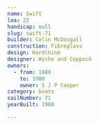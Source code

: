 ```yaml
---
name: Swift
loa: 22
handicap: null
slug: swift-71
builder: Colin McDougall
construction: Fibreglass
design: Hardchine
designer: Wyche and Coppock
owners:
  - from: 1980
    to: 1980
    owner: S J P Cooper
category: boats
sailNumber: 71
yearBuilt: 1980

---
```


